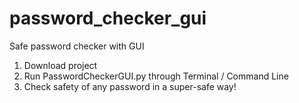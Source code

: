 # password_checker_gui
Safe password checker with GUI

1. Download project
2. Run PasswordCheckerGUI.py through Terminal / Command Line
3. Check safety of any password in a super-safe way!
